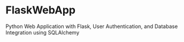 # FlaskWebApp
Python Web Application with Flask, User Authentication, and Database Integration using SQLAlchemy
